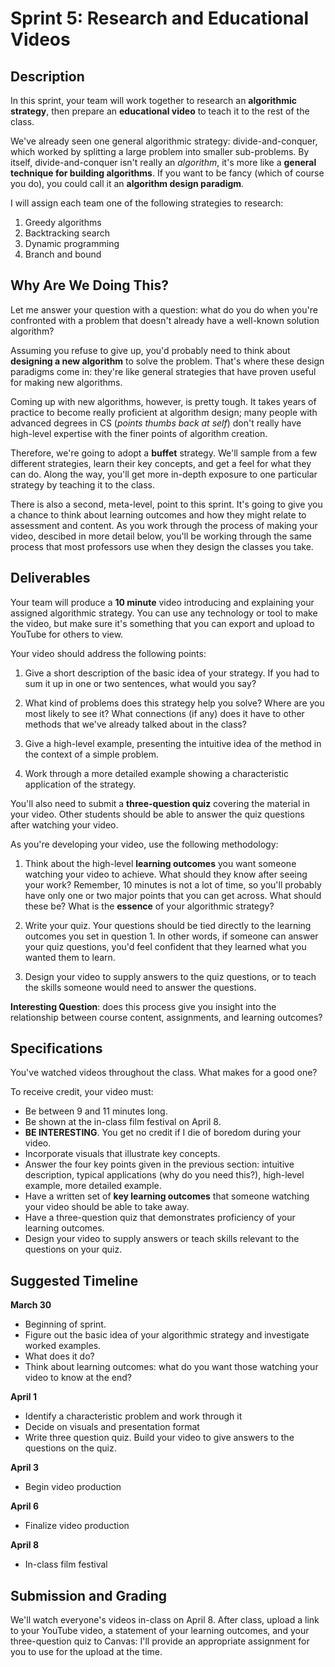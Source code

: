# Sprint 5: Research and Educational Videos

## Description

In this sprint, your team will work together to research an **algorithmic strategy**, then prepare an **educational video** to teach it to the rest of the class.

We've already seen one general algorithmic strategy: divide-and-conquer, which worked by splitting a large problem into smaller sub-problems. By itself, divide-and-conquer isn't really an *algorithm*, it's more like a **general technique for building algorithms**. If you want to be fancy (which of course you do), you could call it an **algorithm design paradigm**.

I will assign each team one of the following strategies to research:

1. Greedy algorithms
2. Backtracking search
3. Dynamic programming
4. Branch and bound

## Why Are We Doing This?

Let me answer your question with a question: what do you do when you're confronted with a problem that doesn't already have a well-known solution algorithm?

Assuming you refuse to give up, you'd probably need to think about **designing a new algorithm** to solve the problem. That's where
these design paradigms come in: they're like general strategies that have proven useful for making new algorithms.

Coming up with new algorithms, however, is pretty tough. It takes years of practice to become really proficient at algorithm design; many people with advanced degrees in CS (*points thumbs back at self*) don't really have high-level expertise with the finer points of algorithm creation.

Therefore, we're going to adopt a **buffet** strategy. We'll sample from a few different strategies, learn their key concepts, and get a feel for what they can do. Along the way, you'll get more in-depth exposure to one particular strategy by teaching it to the class.

There is also a second, meta-level, point to this sprint. It's going to give you a chance to think about learning outcomes and how they might relate to assessment and content. As you work through the process of making your video, descibed in more detail below, you'll be working through the same process that most professors use when they design the classes you take.

## Deliverables

Your team will produce a **10 minute** video introducing and explaining your assigned algorithmic strategy. You can use any technology or tool to make the video, but make sure it's something that you can export and upload to YouTube for others to view.

Your video should address the following points:

1. Give a short description of the basic idea of your strategy. If you had to sum it up in one or two sentences, what would you say?

2. What kind of problems does this strategy help you solve? Where are you most likely to see it? What connections (if any) does it have to other methods that we've already talked about in the class?

3. Give a high-level example, presenting the intuitive idea of the method in the context of a simple problem.

4. Work through a more detailed example showing a characteristic application of the strategy.

You'll also need to submit a **three-question quiz** covering the material in your video. Other students should be able to answer the quiz questions after watching your video.

As you're developing your video, use the following methodology:

1. Think about the high-level **learning outcomes** you want someone watching your video to achieve. What should they know after seeing your work? Remember, 10 minutes is not a lot of time, so you'll probably have only one or two major points that you can get across. What should these be? What is the **essence** of your algorithmic strategy?

2. Write your quiz. Your questions should be tied directly to the learning outcomes you set in question 1. In other words, if someone can answer your quiz questions, you'd feel confident that they learned what you wanted them to learn.

3. Design your video to supply answers to the quiz questions, or to teach the skills someone would need to answer the questions.

**Interesting Question**: does this process give you insight into the relationship between course content, assignments, and learning outcomes?

## Specifications

You've watched videos throughout the class. What makes for a good one?

To receive credit, your video must:

- Be between 9 and 11 minutes long.
- Be shown at the in-class film festival on April 8.
- **BE INTERESTING**. You get no credit if I die of boredom during your video.
- Incorporate visuals that illustrate key concepts.
- Answer the four key points given in the previous section: intuitive description, typical applications (why do you need this?), high-level example, more detailed example.
- Have a written set of **key learning outcomes** that someone watching your video should be able to take away.
- Have a three-question quiz that demonstrates proficiency of your learning outcomes.
- Design your video to supply answers or teach skills relevant to the questions on your quiz.

## Suggested Timeline

**March 30**

- Beginning of sprint.
- Figure out the basic idea of your algorithmic strategy and investigate worked examples.
- What does it do?
- Think about learning outcomes: what do you want those watching your video to know at the end?

**April 1**

- Identify a characteristic problem and work through it
- Decide on visuals and presentation format
- Write three question quiz. Build your video to give answers to the questions on the quiz.

**April 3**

- Begin video production

**April 6**

- Finalize video production

**April 8**

- In-class film festival

## Submission and Grading

We'll watch everyone's videos in-class on April 8. After class, upload a link to your YouTube video, a statement of your learning outcomes, and your three-question quiz to Canvas: I'll provide an appropriate assignment for you to use for the upload at the time.



